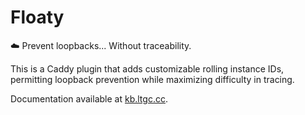 # Floaty
☁️ Prevent loopbacks... Without traceability.

This is a Caddy plugin that adds customizable rolling instance IDs, permitting loopback prevention while maximizing difficulty in tracing.

Documentation available at [kb.ltgc.cc](https://kb.ltgc.cc/floaty/).
